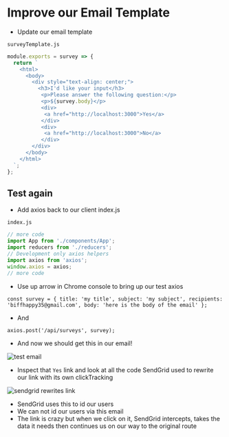 # Improve our Email Template
* Update our email template

`surveyTemplate.js`

```js
module.exports = survey => {
  return `
    <html>
      <body>
        <div style="text-align: center;">
          <h3>I'd like your input</h3>
           <p>Please answer the following question:</p>
           <p>${survey.body}</p>
           <div>
            <a href="http://localhost:3000">Yes</a>
           </div>
           <div>
            <a href="http://localhost:3000">No</a>
           </div>
        </div>
      </body>
    </html>
  `;
};
```

## Test again
* Add axios back to our client index.js

`index.js`

```js
// more code
import App from './components/App';
import reducers from './reducers';
// Development only axios helpers
import axios from 'axios';
window.axios = axios;
// more code
```

* Use up arrow in Chrome console to bring up our test axios

`const survey = { title: 'my title', subject: 'my subject', recipients: 'biffhappy35@gmail.com', body: 'here is the body of the email' };`

* And

`axios.post('/api/surveys', survey);`

* And now we should get this in our email!

![test email](https://i.imgur.com/UBVyDg0.png)

* Inspect that `Yes` link and look at all the code SendGrid used to rewrite our link with its own clickTracking

![sendgrid rewrites link](https://i.imgur.com/K2FK9rC.png)

* SendGrid uses this to id our users
* We can not id our users via this email
* The link is crazy but when we click on it, SendGrid intercepts, takes the data it needs then continues us on our way to the original route

